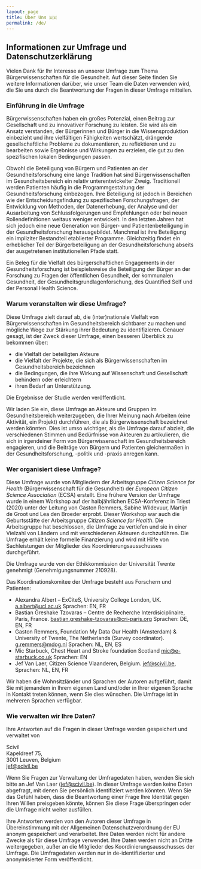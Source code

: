 ```yaml
---
layout: page
title: Über Uns 🇩🇪
permalink: /de/
---
```


## Informationen zur Umfrage und Datenschutzerklärung

Vielen Dank für Ihr Interesse an unserer Umfrage zum Thema Bürgerwissenschaften für die Gesundheit. Auf dieser Seite finden Sie weitere Informationen darüber, wie unser Team die Daten verwenden wird, die Sie uns durch die Beantwortung der Fragen in dieser Umfrage mitteilen.

### Einführung in die Umfrage

Bürgerwissenschaften haben ein großes Potenzial, einen Beitrag zur Gesellschaft und zu innovativer Forschung zu leisten. Sie wird als ein Ansatz verstanden, der Bürgerinnen und Bürger in die Wissensproduktion einbezieht und ihre vielfältigen Fähigkeiten wertschätzt, drängende gesellschaftliche Probleme zu dokumentieren, zu reflektieren und zu bearbeiten sowie Ergebnisse und Wirkungen zu erzielen, die gut zu den spezifischen lokalen Bedingungen passen.

Obwohl die Beteiligung von Bürgern und Patienten an der Gesundheitsforschung eine lange Tradition hat sind Bürgerwissenschaften im Gesundheitsbereich ein relativ unterentwickelter Zweig. Traditionell werden Patienten häufig in die Programmgestaltung der Gesundheitsforschung einbezogen. Ihre Beteiligung ist jedoch in Bereichen wie der Entscheidungsfindung zu spezifischen Forschungsfragen, der Entwicklung von Methoden, der Datenerhebung, der Analyse und der Ausarbeitung von Schlussfolgerungen und Empfehlungen oder bei neuen Rollendefinitionen weitaus weniger entwickelt. In den letzten Jahren hat sich jedoch eine neue Generation von Bürger- und Patientenbeteiligung in der Gesundheitsforschung herausgebildet. Manchmal ist ihre Beteiligung ein impliziter Bestandteil etablierter Programme. Gleichzeitig findet ein erheblicher Teil der Bürgerbeteiligung an der Gesundheitsforschung abseits der ausgetretenen institutionellen Pfade statt.

Ein Beleg für die Vielfalt des bürgerschaftlichen Engagements in der Gesundheitsforschung ist beispielsweise die Beteiligung der Bürger an der Forschung zu Fragen der öffentlichen Gesundheit, der kommunalen Gesundheit, der Gesundheitsgrundlagenforschung, des Quantified Self und der Personal Health Science.

### Warum veranstalten wir diese Umfrage?

Diese Umfrage zielt darauf ab, die (inter)nationale Vielfalt von Bürgerwissenschaften im Gesundheitsbereich sichtbarer zu machen und mögliche Wege zur Stärkung ihrer Bedeutung zu identifizieren. Genauer gesagt, ist der Zweck dieser Umfrage, einen besseren Überblick zu bekommen über:

- die Vielfalt der beteiligten Akteure
- die Vielfalt der Projekte, die sich als Bürgerwissenschaften im Gesundheitsbereich bezeichnen
- die Bedingungen, die ihre Wirkung auf Wissenschaft und Gesellschaft behindern oder erleichtern
- ihren Bedarf an Unterstützung.

Die Ergebnisse der Studie werden veröffentlicht.

Wir laden Sie ein, diese Umfrage an Akteure und Gruppen im Gesundheitsbereich weiterzugeben, die Ihrer Meinung nach Arbeiten (eine Aktivität, ein Projekt) durchführen, die als Bürgerwissenschaft bezeichnet werden könnten. Dies ist umso wichtiger, als die Umfrage darauf abzielt, die verschiedenen Stimmen und Bedürfnisse von Akteuren zu artikulieren, die sich in irgendeiner Form von Bürgerwissenschaft im Gesundheitsbereich engagieren, und die Beiträge von Bürgern und Patienten gleichermaßen in der Gesundheitsforschung, -politik und -praxis anregen kann.

### Wer organisiert diese Umfrage?

Diese Umfrage wurde von Mitgliedern der Arbeitsgruppe _Citizen Science for Health_ (Bürgerwissenschaft für die Gesundheit) der _European Citizen Science Association_ (ECSA) erstellt. Eine frühere Version der Umfrage wurde in einem Workshop auf der halbjährlichen ECSA-Konferenz in Triest (2020) unter der Leitung von Gaston Remmers, Sabine Wildevuur, Martijn de Groot und Lea den Broeder erprobt. Dieser Workshop war auch die Geburtsstätte der Arbeitsgruppe _Citizen Science for Health_. Die Arbeitsgruppe hat beschlossen, die Umfrage zu vertiefen und sie in einer Vielzahl von Ländern und mit verschiedenen Akteuren durchzuführen. Die Umfrage erhält keine formelle Finanzierung und wird mit Hilfe von Sachleistungen der Mitglieder des Koordinierungsausschusses durchgeführt.

Die Umfrage wurde von der Ethikkommission der Universität Twente genehmigt (Genehmigungsnummer 210928).

Das Koordinationskomitee der Umfrage besteht aus Forschern und Patienten:

-	Alexandra Albert – ExCiteS, University College London, UK. [a.albert@ucl.ac.uk](mailto:a.albert@ucl.ac.uk) Sprachen: EN, FR
-	Bastian Greshake Tzovaras – Centre de Recherche Interdisiciplinaire, Paris, France. [bastian.greshake-tzovaras@cri-paris.org](mailto:bastian.greshake-tzovaras@cri-paris.org) Sprachen: DE, EN, FR
-	Gaston Remmers, Foundation My Data Our Health (Amsterdam) & University of Twente, The Netherlands (Survey coordinator). [g.remmers@mdog.nl](mailto:g.remmers@mdog.nl) Sprachen: NL, EN, ES
-	Mic Starbuck, Chest Heart and Stroke foundation Scotland [mic@e-starbuck.co.uk](mailto:mic@e-starbuck.co.uk) Sprachen: EN
-	Jef Van Laer, Citizen Science Vlaanderen, Belgium. [jef@scivil.be](mailto:jef@scivil.be), Sprachen: NL, EN, FR

Wir haben die Wohnsitzländer und Sprachen der Autoren aufgeführt, damit Sie mit jemandem in Ihrem eigenen Land und/oder in Ihrer eigenen Sprache in Kontakt treten können, wenn Sie dies wünschen. Die Umfrage ist in mehreren Sprachen verfügbar.

### Wie verwalten wir Ihre Daten?

Ihre Antworten auf die Fragen in dieser Umfrage werden gespeichert und verwaltet von

Scivil<br/>
Kapeldreef 75,<br/>
3001 Leuven, Belgium<br/>
jef@scivil.be<br/>

Wenn Sie Fragen zur Verwaltung der Umfragedaten haben, wenden Sie sich bitte an Jef Van Laer ([jef@scivil.be](mailto:jef@scivil.be)).
In dieser Umfrage werden keine Daten abgefragt, mit denen Sie persönlich identifiziert werden könnten. Wenn Sie das Gefühl haben, dass die Beantwortung einer Frage Ihre Identität gegen Ihren Willen preisgeben könnte, können Sie diese Frage überspringen oder die Umfrage nicht weiter ausfüllen.

Ihre Antworten werden von den Autoren dieser Umfrage in Übereinstimmung mit der Allgemeinen Datenschutzverordnung der EU anonym gespeichert und verarbeitet. Ihre Daten werden nicht für andere Zwecke als für diese Umfrage verwendet. Ihre Daten werden nicht an Dritte weitergegeben, außer an die Mitglieder des Koordinierungsausschusses der Umfrage. Die Umfragedaten werden nur in de-identifizierter und anonymisierter Form veröffentlicht.
